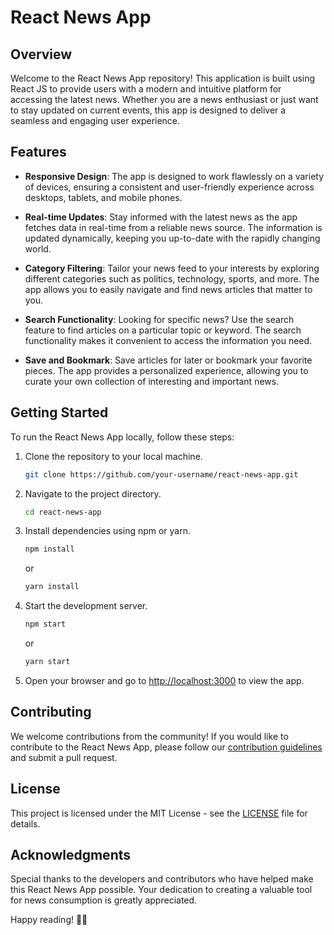 # React News App

## Overview

Welcome to the React News App repository! This application is built using React JS to provide users with a modern and intuitive platform for accessing the latest news. Whether you are a news enthusiast or just want to stay updated on current events, this app is designed to deliver a seamless and engaging user experience.

## Features

- **Responsive Design**: The app is designed to work flawlessly on a variety of devices, ensuring a consistent and user-friendly experience across desktops, tablets, and mobile phones.

- **Real-time Updates**: Stay informed with the latest news as the app fetches data in real-time from a reliable news source. The information is updated dynamically, keeping you up-to-date with the rapidly changing world.

- **Category Filtering**: Tailor your news feed to your interests by exploring different categories such as politics, technology, sports, and more. The app allows you to easily navigate and find news articles that matter to you.

- **Search Functionality**: Looking for specific news? Use the search feature to find articles on a particular topic or keyword. The search functionality makes it convenient to access the information you need.

- **Save and Bookmark**: Save articles for later or bookmark your favorite pieces. The app provides a personalized experience, allowing you to curate your own collection of interesting and important news.

## Getting Started

To run the React News App locally, follow these steps:

1. Clone the repository to your local machine.
   ```bash
   git clone https://github.com/your-username/react-news-app.git
   ```

2. Navigate to the project directory.
   ```bash
   cd react-news-app
   ```

3. Install dependencies using npm or yarn.
   ```bash
   npm install
   ```
   or
   ```bash
   yarn install
   ```

4. Start the development server.
   ```bash
   npm start
   ```
   or
   ```bash
   yarn start
   ```

5. Open your browser and go to [http://localhost:3000](http://localhost:3000) to view the app.

## Contributing

We welcome contributions from the community! If you would like to contribute to the React News App, please follow our [contribution guidelines](CONTRIBUTING.md) and submit a pull request.

## License

This project is licensed under the MIT License - see the [LICENSE](LICENSE) file for details.

## Acknowledgments

Special thanks to the developers and contributors who have helped make this React News App possible. Your dedication to creating a valuable tool for news consumption is greatly appreciated.

Happy reading! 📰✨
